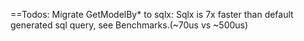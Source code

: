==Todos:
Migrate GetModelBy* to sqlx: Sqlx is 7x faster than default generated sql query, see Benchmarks.(~70us vs ~500us)
